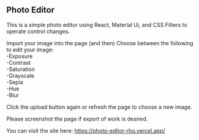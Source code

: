 ## Photo Editor
This is a simple photo editor using React, Material Ui, and CSS Filters to operate control changes.

Import your image into the page
(and then)
Choose between the following to edit your image:
<br />
-Exposure
<br />
-Contrast
<br />
-Saturation
<br />
-Grayscale
<br />
-Sepia
<br />
-Hue
<br />
-Blur

Click the upload button again or refresh the page to choose a new image.

Please screenshot the page if export of work is desired.

You can visit the site here: https://photo-editor-rho.vercel.app/
